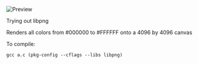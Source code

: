 ![Preview](http://comfy.moe/lwkhwb.png)

Trying out libpng

Renders all colors from #000000 to #FFFFFF onto a 4096 by 4096 canvas

To compile:
```
gcc a.c (pkg-config --cflags --libs libpng)
```


